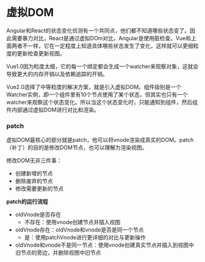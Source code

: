 # 虚拟DOM

Angular和React的状态变化侦测有一个共同点，他们都不知道哪些状态变了。因此需要暴力对比，React是通过虚拟DOm对比，Angular是使用脏检查。Vue和上面两者不一样，它在一定程度上知道具体哪些状态发生了变化，这样就可以更细粒度的更新检查更新视图。



Vue1.0因为粒度太细，它的每一个绑定都会生成一个watcher来观察对象，这就会导致更大的内存开销以及依赖追踪的开销。

Vue2.0选择了中等粒度的解决方案，就是引入虚拟DOM。组件级别是一个Watcher实例，即一个组件里有10个节点使用了某个状态，但其实也只有一个watcher来观察这个状态变化。所以当这个状态变化时，只能通知到组件，然后组件内部通过虚拟DOM进行对比和渲染。

### patch

虚拟DOM最核心的部分就是patch，他可以将vnode渲染成真实的DOM。patch（补丁）的目的是修改DOM节点，也可以理解为渲染视图。

修改DOM无非三件事：

* 创建新增的节点
* 删除废弃的节点
* 修改需要更新的节点

**patch的运行流程**

* oldVnode是否存在
  * 不存在：使用vnode创建节点并插入视图
* oldVnode存在：oldVnode和vnode是否是同一个节点
  * 是：使用patchVnode进行更详细的对比与更新操作
* oldVnode和vnode不是同一节点：使用vnode创建真实节点并插入到视图中旧节点的旁边，并删除视图中旧节点